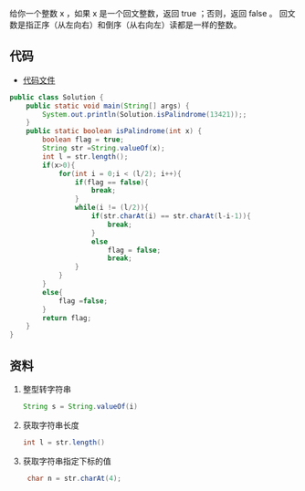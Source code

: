 给你一个整数 x ，如果 x 是一个回文整数，返回 true ；否则，返回 false 。
回文数是指正序（从左向右）和倒序（从右向左）读都是一样的整数。

## 代码

- [代码文件](Solution.java)

```java
public class Solution {
    public static void main(String[] args) {
        System.out.println(Solution.isPalindrome(13421));;
    }
    public static boolean isPalindrome(int x) {
        boolean flag = true;
        String str =String.valueOf(x);
        int l = str.length();
        if(x>0){
            for(int i = 0;i < (l/2); i++){
                if(flag == false){
                    break;
                }
                while(i != (l/2)){
                    if(str.charAt(i) == str.charAt(l-i-1)){
                        break;
                    }
                    else
                        flag = false;
                        break;
                }
            }
        }
        else{
            flag =false;
        }
        return flag;
    }
}
```

## 资料

1. 整型转字符串
   ```java
   String s = String.valueOf(i)
   ```
2. 获取字符串长度
   ```java
   int l = str.length()
   ```
3. 获取字符串指定下标的值
   ```java
    char n = str.charAt(4);
    ```